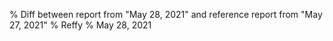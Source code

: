 % Diff between report from "May 28, 2021" and reference report from "May 27, 2021"
% Reffy
% May 28, 2021

